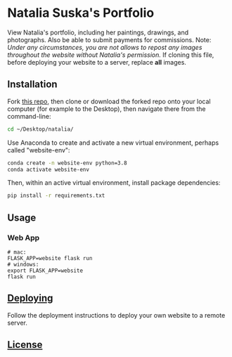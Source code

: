 # Natalia Suska's Portfolio 

View Natalia's portfolio, including her paintings, drawings, and photographs. Also be able to submit payments for commissions.
Note: *Under any circumstances, you are not allows to repost any images throughout the website without Natalia's permission.* 
If cloning this file, before deploying your website to a server, replace **all** images. 


## Installation

Fork [this repo](https://github.com/nataliasuska/natalia), then clone or download the forked repo onto your local computer (for example to the Desktop), then navigate there from the command-line:

```sh
cd ~/Desktop/natalia/
```

Use Anaconda to create and activate a new virtual environment, perhaps called "website-env":

```sh
conda create -n website-env python=3.8
conda activate website-env
```

Then, within an active virtual environment, install package dependencies:

```sh
pip install -r requirements.txt
```

## Usage

### Web App

```
# mac:
FLASK_APP=website flask run
# windows:
export FLASK_APP=website
flask run
```

## [Deploying](/DEPLOYING.md)

Follow the deployment instructions to deploy your own website to a remote server.

## [License](/LICENSE.md)
